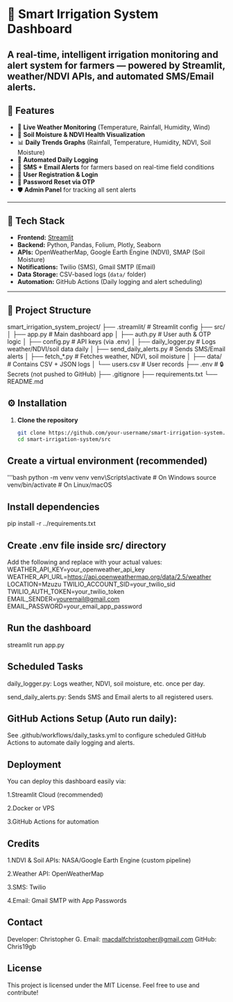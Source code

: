 # 🌿 Smart Irrigation System Dashboard

A real-time, intelligent irrigation monitoring and alert system for farmers — powered by Streamlit, weather/NDVI APIs, and automated SMS/Email alerts.
---

## 🚀 Features

- 📡 **Live Weather Monitoring** (Temperature, Rainfall, Humidity, Wind)
- 🌱 **Soil Moisture & NDVI Health Visualization**
- 📊 **Daily Trends Graphs** (Rainfall, Temperature, Humidity, NDVI, Soil Moisture)
- 🔁 **Automated Daily Logging**
- 📲 **SMS + Email Alerts** for farmers based on real-time field conditions
- 👥 **User Registration & Login**
- 🔐 **Password Reset via OTP**
- 🛡️ **Admin Panel** for tracking all sent alerts

---

## 🔧 Tech Stack

- **Frontend:** [Streamlit](https://streamlit.io/)
- **Backend:** Python, Pandas, Folium, Plotly, Seaborn
- **APIs:** OpenWeatherMap, Google Earth Engine (NDVI), SMAP (Soil Moisture)
- **Notifications:** Twilio (SMS), Gmail SMTP (Email)
- **Data Storage:** CSV-based logs (`data/` folder)
- **Automation:** GitHub Actions (Daily logging and alert scheduling)

---

## 📂 Project Structure

smart_irrigation_system_project/ ├── .streamlit/ # Streamlit config ├── src/ │ ├── app.py # Main dashboard app │ ├── auth.py # User auth & OTP logic │ ├── config.py # API keys (via .env) │ ├── daily_logger.py # Logs weather/NDVI/soil data daily │ ├── send_daily_alerts.py # Sends SMS/Email alerts │ ├── fetch_*.py # Fetches weather, NDVI, soil moisture │ ├── data/ # Contains CSV + JSON logs │ └── users.csv # User records ├── .env # 🔒 Secrets (not pushed to GitHub) ├── .gitignore ├── requirements.txt └── README.md
## ⚙️ Installation

1. **Clone the repository**  
   ```bash
   git clone https://github.com/your-username/smart-irrigation-system.git
   cd smart-irrigation-system/src

## Create a virtual environment (recommended)
 '''bash
python -m venv venv
venv\Scripts\activate  # On Windows
source venv/bin/activate  # On Linux/macOS

## Install dependencies
pip install -r ../requirements.txt

## Create .env file inside src/ directory
Add the following and replace with your actual values:
WEATHER_API_KEY=your_openweather_api_key
WEATHER_API_URL=https://api.openweathermap.org/data/2.5/weather
LOCATION=Mzuzu
TWILIO_ACCOUNT_SID=your_twilio_sid
TWILIO_AUTH_TOKEN=your_twilio_token
EMAIL_SENDER=youremail@gmail.com
EMAIL_PASSWORD=your_email_app_password

## Run the dashboard
streamlit run app.py

## Scheduled Tasks
daily_logger.py: Logs weather, NDVI, soil moisture, etc. once per day.

send_daily_alerts.py: Sends SMS and Email alerts to all registered users.
## GitHub Actions Setup (Auto run daily):
See .github/workflows/daily_tasks.yml to configure scheduled GitHub Actions to automate daily logging and alerts.

## Deployment
You can deploy this dashboard easily via:

1.Streamlit Cloud (recommended)

2.Docker or VPS

3.GitHub Actions for automation

## Credits 
1.NDVI & Soil APIs: NASA/Google Earth Engine (custom pipeline)

2.Weather API: OpenWeatherMap

3.SMS: Twilio

4.Email: Gmail SMTP with App Passwords

## Contact
Developer: Christopher G.
Email: macdalfchristopher@gmail.com
GitHub: Chris19gb

## License
This project is licensed under the MIT License. Feel free to use and contribute!








